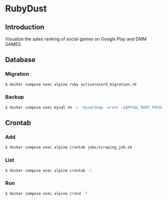 # RubyDust

## Introduction

Visualize the sales ranking of social games on Google Play and DMM GAMES.

## Database

### Migration

```bash
$ docker compose exec alpine ruby activerecord_migration.rb
```

### Backup

```bash
$ docker compose exec mysql sh -c 'mysqldump -uroot -p$MYSQL_ROOT_PASSWORD $MYSQL_DATABASE > /var/db/$(date +%y%m%d)_$MYSQL_DATABASE.sql'
```

## Crontab

### Add

```bash
$ docker compose exec alpine crontab jobs/scraping_job.sh
```

### List

```bash
$ docker compose exec alpine crontab -l
```

### Run

```bash
$ docker compose exec alpine crond -f
```

